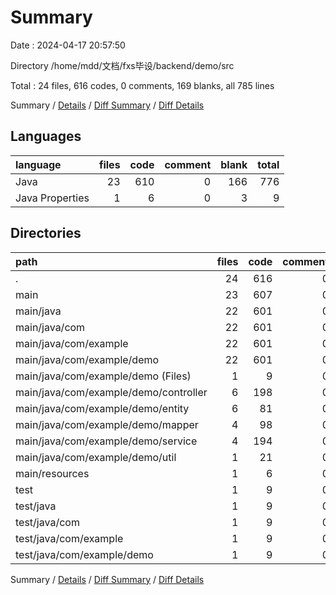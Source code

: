 # Summary

Date : 2024-04-17 20:57:50

Directory /home/mdd/文档/fxs毕设/backend/demo/src

Total : 24 files,  616 codes, 0 comments, 169 blanks, all 785 lines

Summary / [Details](details.md) / [Diff Summary](diff.md) / [Diff Details](diff-details.md)

## Languages
| language | files | code | comment | blank | total |
| :--- | ---: | ---: | ---: | ---: | ---: |
| Java | 23 | 610 | 0 | 166 | 776 |
| Java Properties | 1 | 6 | 0 | 3 | 9 |

## Directories
| path | files | code | comment | blank | total |
| :--- | ---: | ---: | ---: | ---: | ---: |
| . | 24 | 616 | 0 | 169 | 785 |
| main | 23 | 607 | 0 | 164 | 771 |
| main/java | 22 | 601 | 0 | 161 | 762 |
| main/java/com | 22 | 601 | 0 | 161 | 762 |
| main/java/com/example | 22 | 601 | 0 | 161 | 762 |
| main/java/com/example/demo | 22 | 601 | 0 | 161 | 762 |
| main/java/com/example/demo (Files) | 1 | 9 | 0 | 5 | 14 |
| main/java/com/example/demo/controller | 6 | 198 | 0 | 45 | 243 |
| main/java/com/example/demo/entity | 6 | 81 | 0 | 21 | 102 |
| main/java/com/example/demo/mapper | 4 | 98 | 0 | 44 | 142 |
| main/java/com/example/demo/service | 4 | 194 | 0 | 43 | 237 |
| main/java/com/example/demo/util | 1 | 21 | 0 | 3 | 24 |
| main/resources | 1 | 6 | 0 | 3 | 9 |
| test | 1 | 9 | 0 | 5 | 14 |
| test/java | 1 | 9 | 0 | 5 | 14 |
| test/java/com | 1 | 9 | 0 | 5 | 14 |
| test/java/com/example | 1 | 9 | 0 | 5 | 14 |
| test/java/com/example/demo | 1 | 9 | 0 | 5 | 14 |

Summary / [Details](details.md) / [Diff Summary](diff.md) / [Diff Details](diff-details.md)